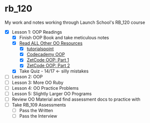 # rb_120
My work and notes working through Launch School's RB_120 course

- [x] Lesson 1: OOP Readings
  - [x] Finish OOP Book and take meticulous notes
  - [x] [Read ALL Other OO Resources](./extra_resources/)
    - [x] [tutorialspoint](http://www.tutorialspoint.com/ruby/ruby_object_oriented.htm)
    - [x] [Codecademy OOP](https://www.codecademy.com/learn/learn-ruby)
    - [x] [ZetCode OOP: Part 1](https://zetcode.com/lang/rubytutorial/oop/)
    - [x] [ZetCode OOP: Part 2](https://zetcode.com/lang/rubytutorial/oop2/)
  - [x] Take Quiz - 14/17 <- silly mistakes
- [ ] Lesson 2: OOP
- [ ] Lesson 3: More OO Ruby
- [ ] Lesson 4: OO Practice Problems
- [ ] Lesson 5: Slightly Larger OO Programs
- [ ] Review OO Material and find assessment docs to practice with
- [ ] Take RB_109 Assessments
  - [ ] Pass the Written
  - [ ] Pass the Interview
